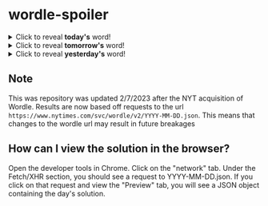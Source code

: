# wordle-spoiler

<details>
  <summary>Click to reveal <b>today's</b> word!</summary>
  <br>
  <b> stiff </b>
</details>

<details>
  <summary>Click to reveal <b>tomorrow's</b> word!</summary>
  <br>
  <b> fried </b>
</details>

<details>
  <summary>Click to reveal <b>yesterday's</b> word!</summary>
  <br>
  <b> place </b>
</details>

## Note
This was repository was updated 2/7/2023 after the NYT acquisition of Wordle. Results are now based off requests to the url `https://www.nytimes.com/svc/wordle/v2/YYYY-MM-DD.json`. This means that changes to the wordle url may result in future breakages

## How can I view the solution in the browser?
Open the developer tools in Chrome. Click on the "network" tab. Under the Fetch/XHR section, you should see a request to YYYY-MM-DD.json. If you click on that request and view the "Preview" tab, you will see a JSON object containing the day's solution.